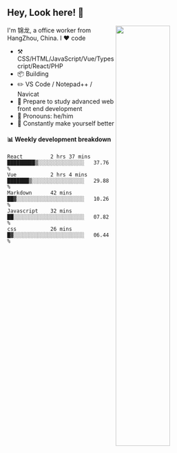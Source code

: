 ## Hey, Look here! :wave: 

<img align="right" width="50%" src="https://github-readme-stats.vercel.app/api?username=HaoOuBa&show_icons=true&hide_title=true" />

I'm 锦龙, a office worker from HangZhou, China. I ❤️ code

-   :hammer_and_pick: CSS/HTML/JavaScript/Vue/Typescript/React/PHP
-   :package: Building 
-   :pencil2: VS Code / Notepad++ / Navicat
-   :seedling: Prepare to study advanced web front end development
-   :man: Pronouns: he/him
-   :thinking: Constantly make yourself better


#### :bar_chart: Weekly development breakdown

<!--START_SECTION:waka-->
```text
React         2 hrs 37 mins   █████████▒░░░░░░░░░░░░░░░   37.76 % 
Vue           2 hrs 4 mins    ███████▒░░░░░░░░░░░░░░░░░   29.88 % 
Markdown      42 mins         ██▓░░░░░░░░░░░░░░░░░░░░░░   10.26 % 
Javascript    32 mins         ██░░░░░░░░░░░░░░░░░░░░░░░   07.82 % 
css           26 mins         █▓░░░░░░░░░░░░░░░░░░░░░░░   06.44 % 
```
<!--END_SECTION:waka-->
